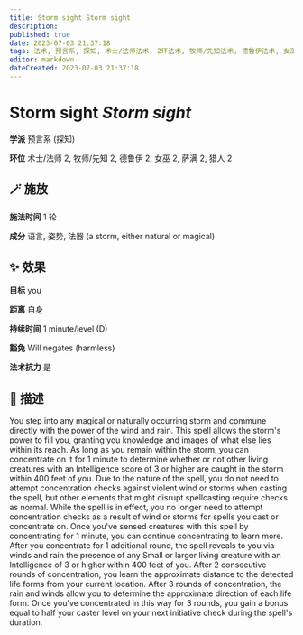 ```yaml
---
title: Storm sight Storm sight
description: 
published: true
date: 2023-07-03 21:37:18
tags: 法术, 预言系, 探知, 术士/法师法术, 2环法术, 牧师/先知法术, 德鲁伊法术, 女巫法术, 萨满法术, 猎人法术
editor: markdown
dateCreated: 2023-07-03 21:37:18
---
```


# **Storm sight** *Storm sight*

**学派** 预言系 (探知) 

**环位** 术士/法师 2, 牧师/先知 2, 德鲁伊 2, 女巫 2, 萨满 2, 猎人 2

## 🪄 施放

**施法时间** 1 轮

**成分** 语言, 姿势, 法器 (a storm, either natural or magical)

## ✨ 效果 

**目标** you 

**距离** 自身  

**持续时间** 1 minute/level (D) 

**豁免** Will negates (harmless)

**法术抗力** 是

## 📖 描述

You step into any magical or naturally occurring storm and commune directly with the power of the wind and rain. This spell allows the storm's power to fill you, granting you knowledge and images of what else lies within its reach. As long as you remain within the storm, you can concentrate on it for 1 minute to determine whether or not other living creatures with an Intelligence score of 3 or higher are caught in the storm within 400 feet of you. Due to the nature of the spell, you do not need to attempt concentration checks against violent wind or storms when casting the spell, but other elements that might disrupt spellcasting require checks as normal. While the spell is in effect, you no longer need to attempt concentration checks as a result of wind or storms for spells you cast or concentrate on. Once you've sensed creatures with this spell by concentrating for 1 minute, you can continue concentrating to learn more. After you concentrate for 1 additional round, the spell reveals to you via winds and rain the presence of any Small or larger living creature with an Intelligence of 3 or higher within 400 feet of you. After 2 consecutive rounds of concentration, you learn the approximate distance to the detected life forms from your current location. After 3 rounds of concentration, the rain and winds allow you to determine the approximate direction of each life form. Once you've concentrated in this way for 3 rounds, you gain a bonus equal to half your caster level on your next initiative check during the spell's duration.
    
